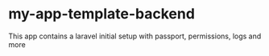 # my-app-template-backend
This app contains a laravel initial setup with passport, permissions, logs and more
